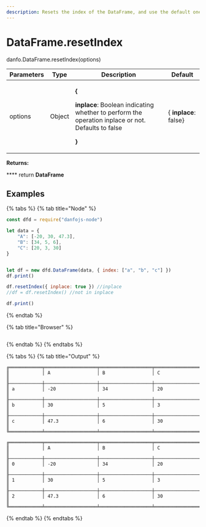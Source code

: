 ```yaml
---
description: Resets the index of the DataFrame, and use the default one instead.
---
```


# DataFrame.resetIndex

danfo.DataFrame.resetIndex(options)

| Parameters | Type   | Description                                                                                                                                                              | Default               |
| ---------- | ------ | ------------------------------------------------------------------------------------------------------------------------------------------------------------------------ | --------------------- |
| options    | Object | <p><strong>{</strong></p><p><strong>inplace</strong>: Boolean indicating whether to perform the operation inplace or not. Defaults to false</p><p><strong>}</strong></p> | { **inplace**: false} |

**Returns:**

\*\*\*\* return **DataFrame**

## **Examples**

{% tabs %}
{% tab title="Node" %}
```javascript
const dfd = require("danfojs-node")

let data = {
    "A": [-20, 30, 47.3],
    "B": [34, 5, 6],
    "C": [20, 3, 30]
}


let df = new dfd.DataFrame(data, { index: ["a", "b", "c"] })
df.print()

df.resetIndex({ inplace: true }) //inplace
//df = df.resetIndex() //not in inplace

df.print()
```
{% endtab %}

{% tab title="Browser" %}
```
```
{% endtab %}
{% endtabs %}

{% tabs %}
{% tab title="Output" %}
```
╔════════════╤═══════════════════╤═══════════════════╤═══════════════════╗
║            │ A                 │ B                 │ C                 ║
╟────────────┼───────────────────┼───────────────────┼───────────────────╢
║ a          │ -20               │ 34                │ 20                ║
╟────────────┼───────────────────┼───────────────────┼───────────────────╢
║ b          │ 30                │ 5                 │ 3                 ║
╟────────────┼───────────────────┼───────────────────┼───────────────────╢
║ c          │ 47.3              │ 6                 │ 30                ║
╚════════════╧═══════════════════╧═══════════════════╧═══════════════════╝

╔════════════╤═══════════════════╤═══════════════════╤═══════════════════╗
║            │ A                 │ B                 │ C                 ║
╟────────────┼───────────────────┼───────────────────┼───────────────────╢
║ 0          │ -20               │ 34                │ 20                ║
╟────────────┼───────────────────┼───────────────────┼───────────────────╢
║ 1          │ 30                │ 5                 │ 3                 ║
╟────────────┼───────────────────┼───────────────────┼───────────────────╢
║ 2          │ 47.3              │ 6                 │ 30                ║
╚════════════╧═══════════════════╧═══════════════════╧═══════════════════╝
```
{% endtab %}
{% endtabs %}
